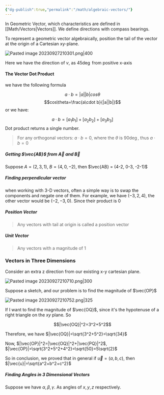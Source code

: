```yaml
---
{"dg-publish":true,"permalink":"/math/algebraic-vectors/"}
---
```


In Geometric Vector, which characteristics are defined in [[Math/Vectors\|Vectors]]. We define directions with compass bearings.

To represent a geometric vector algebraically, position the tail of the vector at the origin of a Cartesian xy-plane.

![Pasted image 20230927210301.png|400](/img/user/Photos/Pasted%20image%2020230927210301.png)

Here we have the direction of $v$, as $45\deg$ from positive x-axis

#### The Vector Dot Product

we have the following formula

$$a\cdot b = |a||b|cos\theta$$
$$cos\theta=\frac{a\cdot b}{|a||b|}$$
or we have:

$$a\cdot b=[a_{1}b_{1}] + [a_{2}b_{2}]+[a_{3}b_{3}]$$
Dot product returns a single number.

>  For any orthogonal vectors: $a\cdot b=0$, where the $\theta$ is $90\deg$, thus $a\cdot b=0$ 

##### Getting $\vec{AB}$ from $\vec{A}$ and $\vec{B}$

Suppose $A=(2, 3, 1)$, $B=(4,0,-2)$, then $\vec{AB} = (4-2, 0-3, -2-1)$

##### Finding perpendicular vector

when working with 3-D vectors, often a simple way is to swap the components and negate one of them. For example, we have $(-3,2,4)$, the other vector would be $(-2,-3,0)$. Since their product is 0

##### Position Vector

> Any vectors with tail at origin is called a position vector

##### Unit Vector

> Any vectors with a magnitude of 1
### Vectors in Three Dimensions

Consider an extra z direction from our existing x-y cartesian plane.

![Pasted image 20230927210710.png|300](/img/user/Photos/Pasted%20image%2020230927210710.png)

Suppose a sketch, and our problem is to find the magnitude of $\vec{OP}$

![Pasted image 20230927210752.png|325](/img/user/Photos/Pasted%20image%2020230927210752.png)

If I want to find the magnitude of $\vec{OQ}$, since it's the hypotenuse of a right triangle on the $xy$ plane. So

$$|\vec{OQ}|^2=3^2+5^2$$

Therefore, we have $|\vec{OQ}|=\sqrt{3^2+5^2}=\sqrt{34}$

Now, $|\vec{OP}|^2=|\vec{OQ}|^2+|\vec{PQ}|^2$, $|\vec{OP}|=\sqrt{3^2+5^2+4^2}=\sqrt{50}=5\sqrt{2}$

So in conclusion, we proved that in general if $\vec{u}=(a,b,c)$, then $|\vec{u}|=\sqrt{a^2+b^2+c^2}$

##### Finding Angles in 3 Dimensional Vectors

Suppose we have $\alpha,\beta,\gamma$. As angles of $x,y,z$ respectively. 

